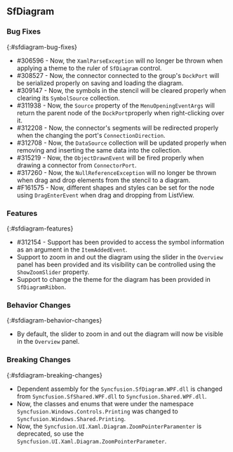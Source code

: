 ## SfDiagram

### Bug Fixes
{:#sfdiagram-bug-fixes}

* \#306596 - Now, the `XamlParseException` will no longer be thrown when applying a theme to the ruler of `SfDiagram` control.
* \#308527 - Now, the connector connected to the group's `DockPort` will be serialized properly on saving and loading the diagram.
* \#309147 - Now, the symbols in the stencil will be cleared properly when clearing its `SymbolSource` collection.
* \#311938 - Now, the `Source` property of the `MenuOpeningEventArgs` will return the parent node of the `DockPort`properly when right-clicking over it.
* \#312208 - Now, the connector's segments will be redirected properly when the changing the port's `ConnectionDirection`.
* \#312708 - Now, the `DataSource` collection will be updated properly when removing and inserting the same data into the collection.
* \#315219 - Now, the `ObjectDrawnEvent` will be fired properly when drawing a connector from `ConnectorPort`.
* \#317260 -  Now, the `NullReferenceException` will no longer be thrown when drag and drop elements from the stencil to a diagram.
* \#F161575 - Now, different shapes and styles can be set for the node using `DragEnterEvent` when drag and dropping from ListView.

### Features
{:#sfdiagram-features}

* \#312154 - Support has been provided to access the symbol information as an argument in the `ItemAddedEvent`.
* Support to zoom in and out the diagram using the slider in the `Overview` panel has been provided and its visibility can be controlled using the `ShowZoomSlider` property.
* Support to change the theme for the diagram has been provided in `SfDiagramRibbon`.

### Behavior Changes
{:#sfdiagram-behavior-changes}

* By default, the slider to zoom in and out the diagram will now be visible in the `Overview` panel.

### Breaking Changes
{:#sfdiagram-breaking-changes}

* Dependent assembly for the `Syncfusion.SfDiagram.WPF.dll` is changed from `Syncfusion.SfShared.WPF.dll` to `Syncfusion.Shared.WPF.dll`.
* Now, the classes and enums that were under the namespace `Syncfusion.Windows.Controls.Printing` was changed to `Syncfusion.Windows.Shared.Printing`.
* Now, the `Syncfusion.UI.Xaml.Diagram.ZoomPointerParamenter` is deprecated, so use the `Syncfusion.UI.Xaml.Diagram.ZoomPointerParameter`.